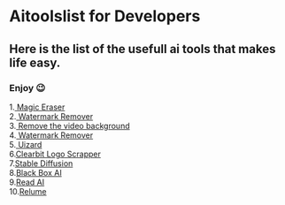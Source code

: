 # Aitoolslist for Developers
## Here is the list of the usefull ai tools that makes life easy.
### Enjoy 😉
<p style={{text-decoration:"none"}}>
1.<a href="https://magicstudio.com/magiceraser/" target="_blank"> Magic Eraser</a><br>
2.<a href="https://www.watermarkremover.io/" target='_blank'> Watermark Remover</a><br>
3.<a href="https://www.unscreen.com/" target='_blank'> Remove the video background</a><br>
4.<a href="https://www.watermarkremover.io/" target='_blank'> Watermark Remover</a><br>
5.<a href="https://uizard.io/" target='_blank'> Uizard</a><br>
6.<a href="https://clearbit.com/logo" target="_blank">Clearbit Logo Scrapper</a><br>
7.<a href="https://huggingface.co/spaces/stabilityai/stable-diffusion" target="_blank">Stable Diffusion</a><br>
8.<a href="https://www.useblackbox.io/" target="_blank">Black Box AI</a><br>
9.<a href="https://zapier.com/apps/read-ai/integrations" target="_blank">Read AI</a><br>
10.<a href="https://www.relume.io/" target="_blank">Relume</a><br>

  
</p>

